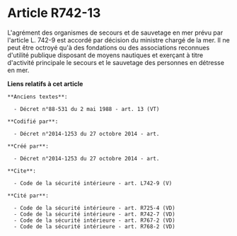 # Article R742-13

L'agrément des organismes de secours et de sauvetage en mer prévu par l'article L. 742-9 est accordé par décision du ministre
chargé de la mer. Il ne peut être octroyé qu'à des fondations ou des associations reconnues d'utilité publique disposant de
moyens nautiques et exerçant à titre d'activité principale le secours et le sauvetage des personnes en détresse en mer.

**Liens relatifs à cet article**

	**Anciens textes**:

	  - Décret n°88-531 du 2 mai 1988 - art. 13 (VT)

	**Codifié par**:

	  - Décret n°2014-1253 du 27 octobre 2014 - art.

	**Créé par**:

	  - Décret n°2014-1253 du 27 octobre 2014 - art.

	**Cite**:

	  - Code de la sécurité intérieure - art. L742-9 (V)

	**Cité par**:

	  - Code de la sécurité intérieure - art. R725-4 (VD)
	  - Code de la sécurité intérieure - art. R742-7 (VD)
	  - Code de la sécurité intérieure - art. R767-2 (VD)
	  - Code de la sécurité intérieure - art. R768-2 (VD)
